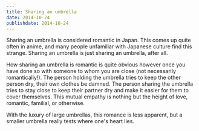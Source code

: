 ```yaml
---
title: Sharing an umbrella
date: 2014-10-24
publishdate: 2014-10-24
---
```


Sharing an umbrella is considered romantic in Japan.  This comes up
quite often in anime, and many people unfamiliar with Japanese culture
find this strange.  Sharing an umbrella is just sharing an umbrella,
after all.

How sharing an umbrella is romantic is quite obvious however once you
have done so with someone to whom you are close (not necessarily
romantically!).  The person holding the umbrella tries to keep the
other person dry, their own clothes be damned.  The person sharing the
umbrella tries to stay close to keep their partner dry and make it
easier for them to cover themselves.  This mutual empathy is nothing but
the height of love, romantic, familial, or otherwise.

With the luxury of large umbrellas, this romance is less apparent, but
a smaller umbrella really tests where one's heart lies.
